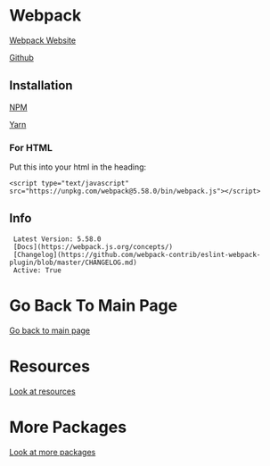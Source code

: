 # Webpack
 
  [Webpack Website](https://webpack.js.org/guides/getting-started/)
  
  [Github]()
  
   ## Installation
  
   [NPM](https://www.npmjs.com/package/webpack)
  
   [Yarn](https://yarnpkg.com/package/webpack)
  
   ### For HTML
  
   Put this into your html in the heading:
   
   ```<script type="text/javascript" src="https://unpkg.com/webpack@5.58.0/bin/webpack.js"></script>```
   
   ## Info
  
     Latest Version: 5.58.0
     [Docs](https://webpack.js.org/concepts/)
     [Changelog](https://github.com/webpack-contrib/eslint-webpack-plugin/blob/master/CHANGELOG.md)
     Active: True

# Go Back To Main Page

[Go back to main page](https://github.com/LightLordYT/Useful-Packages-NPM-YARN-#readme)

# Resources

[Look at resources](https://github.com/LightLordYT/Useful-Packages-NPM-YARN-#resources)

# More Packages

[Look at more packages](https://github.com/LightLordYT/Useful-Packages-NPM-YARN-/blob/main/Packages)
